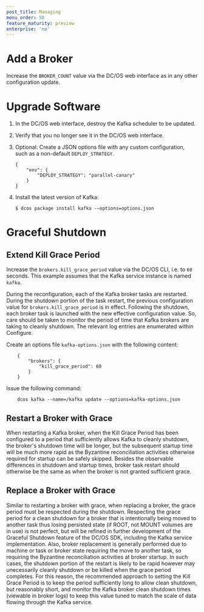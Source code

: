 ```yaml
---
post_title: Managing
menu_order: 50
feature_maturity: preview
enterprise: 'no'
---
```



# Add a Broker

Increase the `BROKER_COUNT` value via the DC/OS web interface as in any other configuration update.

# Upgrade Software

1.  In the DC/OS web interface, destroy the Kafka scheduler to be updated.

1.  Verify that you no longer see it in the DC/OS web interface.

1.  Optional: Create a JSON options file with any custom configuration, such as a non-default `DEPLOY_STRATEGY`. <!--I'm getting this JSON from the app definition in the UI. The all caps looks a little odd, though -->

        {
            "env": {
                "DEPLOY_STRATEGY": "parallel-canary"
            }
        }


1.  Install the latest version of Kafka:

        $ dcos package install kafka -—options=options.json

# Graceful Shutdown
## Extend Kill Grace Period

Increase the `brokers.kill_grace_period` value via the DC/OS CLI, i.e. to `60`
seconds. This example assumes that the Kafka service instance is named `kafka`.

During the reconfiguration, each of the Kafka broker tasks are restarted. During
the shutdown portion of the task restart, the previous configuration value for
`brokers.kill_grace_period` is in effect. Following the shutdown, each broker
task is launched with the new effective configuration value. So, care should be
taken to monitor the period of time that Kafka brokers are taking to cleanly
shutdown. The relevant log entries are enumerated within Configure.

Create an options file `kafka-options.json` with the following content:

        {
            "brokers": {
                "kill_grace_period": 60
            }
        }

Issue the following command:

        dcos kafka --name=/kafka update --options=kafka-options.json

## Restart a Broker with Grace

When restarting a Kafka broker, when the Kill Grace Period has been configured
to a period that sufficiently allows Kafka to cleanly shutdown, the broker's
shutdown time will be longer, but the subsequent startup time will be much more
rapid as the Byzantine reconciliation activities otherwise required for startup
can be safely skipped. Besides the observable differences in shutdown and startup
times, broker task restart should otherwise be the same as when the broker is not
granted sufficient grace.

## Replace a Broker with Grace

Similar to restarting a broker with grace, when replacing a broker, the grace
period must be respected during the shutdown. Respecting the grace period for
a clean shutdown for a broker that is intentionally being moved to another
task thus losing persisted state (if ROOT, not MOUNT volumes are in use) is
not perfect, but will be refined in further development of the Graceful Shutdown
feature of the DC/OS SDK, including the Kafka service implementation. Also,
broker replacement is generally performed due to machine or task or broker state
requiring the move to another task, so requiring the Byzantine reconciliation
activities at broker startup. In such cases, the shutdown portion of the restart
is likely to be rapid however may unecessarily cleanly shutdown or be killed
when the grace period completes. For this reason, the recommended approach to
setting the Kill Grace Period is to keep the period sufficiently long to allow
clean shutdown, but reasonably short, and monitor the Kafka broker clean
shutdown times (viewable in broker logs) to keep this value tuned to match the
scale of data flowing through the Kafka service.
